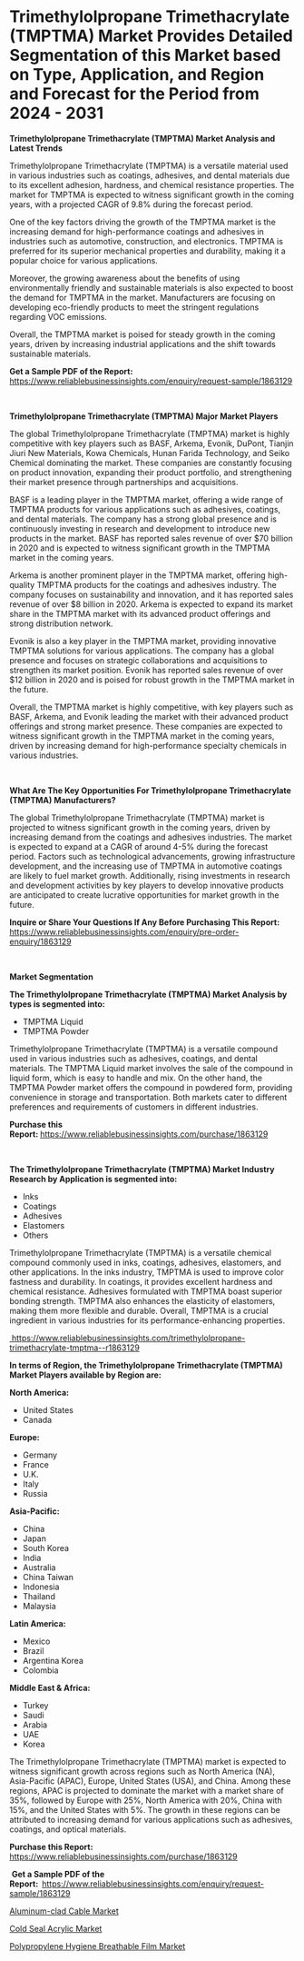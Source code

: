 <p><h1>Trimethylolpropane Trimethacrylate (TMPTMA) Market Provides Detailed Segmentation of this Market based on Type, Application, and Region and Forecast for the Period from 2024 - 2031</h1></p><p><strong>Trimethylolpropane Trimethacrylate (TMPTMA) Market Analysis and Latest Trends</strong></p>
<p><p>Trimethylolpropane Trimethacrylate (TMPTMA) is a versatile material used in various industries such as coatings, adhesives, and dental materials due to its excellent adhesion, hardness, and chemical resistance properties. The market for TMPTMA is expected to witness significant growth in the coming years, with a projected CAGR of 9.8% during the forecast period.</p><p>One of the key factors driving the growth of the TMPTMA market is the increasing demand for high-performance coatings and adhesives in industries such as automotive, construction, and electronics. TMPTMA is preferred for its superior mechanical properties and durability, making it a popular choice for various applications.</p><p>Moreover, the growing awareness about the benefits of using environmentally friendly and sustainable materials is also expected to boost the demand for TMPTMA in the market. Manufacturers are focusing on developing eco-friendly products to meet the stringent regulations regarding VOC emissions.</p><p>Overall, the TMPTMA market is poised for steady growth in the coming years, driven by increasing industrial applications and the shift towards sustainable materials.</p></p>
<p><strong>Get a Sample PDF of the Report:&nbsp;</strong> <a href="https://www.reliablebusinessinsights.com/enquiry/request-sample/1863129">https://www.reliablebusinessinsights.com/enquiry/request-sample/1863129</a></p>
<p>&nbsp;</p>
<p><strong>Trimethylolpropane Trimethacrylate (TMPTMA) Major Market Players</strong></p>
<p><p>The global Trimethylolpropane Trimethacrylate (TMPTMA) market is highly competitive with key players such as BASF, Arkema, Evonik, DuPont, Tianjin Jiuri New Materials, Kowa Chemicals, Hunan Farida Technology, and Seiko Chemical dominating the market. These companies are constantly focusing on product innovation, expanding their product portfolio, and strengthening their market presence through partnerships and acquisitions.</p><p>BASF is a leading player in the TMPTMA market, offering a wide range of TMPTMA products for various applications such as adhesives, coatings, and dental materials. The company has a strong global presence and is continuously investing in research and development to introduce new products in the market. BASF has reported sales revenue of over $70 billion in 2020 and is expected to witness significant growth in the TMPTMA market in the coming years.</p><p>Arkema is another prominent player in the TMPTMA market, offering high-quality TMPTMA products for the coatings and adhesives industry. The company focuses on sustainability and innovation, and it has reported sales revenue of over $8 billion in 2020. Arkema is expected to expand its market share in the TMPTMA market with its advanced product offerings and strong distribution network.</p><p>Evonik is also a key player in the TMPTMA market, providing innovative TMPTMA solutions for various applications. The company has a global presence and focuses on strategic collaborations and acquisitions to strengthen its market position. Evonik has reported sales revenue of over $12 billion in 2020 and is poised for robust growth in the TMPTMA market in the future.</p><p>Overall, the TMPTMA market is highly competitive, with key players such as BASF, Arkema, and Evonik leading the market with their advanced product offerings and strong market presence. These companies are expected to witness significant growth in the TMPTMA market in the coming years, driven by increasing demand for high-performance specialty chemicals in various industries.</p></p>
<p>&nbsp;</p>
<p><strong>What Are The Key Opportunities For Trimethylolpropane Trimethacrylate (TMPTMA) Manufacturers?</strong></p>
<p><p>The global Trimethylolpropane Trimethacrylate (TMPTMA) market is projected to witness significant growth in the coming years, driven by increasing demand from the coatings and adhesives industries. The market is expected to expand at a CAGR of around 4-5% during the forecast period. Factors such as technological advancements, growing infrastructure development, and the increasing use of TMPTMA in automotive coatings are likely to fuel market growth. Additionally, rising investments in research and development activities by key players to develop innovative products are anticipated to create lucrative opportunities for market growth in the future.</p></p>
<p><strong>Inquire or Share Your Questions If Any Before Purchasing This Report:</strong> <a href="https://www.reliablebusinessinsights.com/enquiry/pre-order-enquiry/1863129">https://www.reliablebusinessinsights.com/enquiry/pre-order-enquiry/1863129</a></p>
<p>&nbsp;</p>
<p><strong>Market Segmentation</strong></p>
<p><strong>The Trimethylolpropane Trimethacrylate (TMPTMA) Market Analysis by types is segmented into:</strong></p>
<p><ul><li>TMPTMA Liquid</li><li>TMPTMA Powder</li></ul></p>
<p><p>Trimethylolpropane Trimethacrylate (TMPTMA) is a versatile compound used in various industries such as adhesives, coatings, and dental materials. The TMPTMA Liquid market involves the sale of the compound in liquid form, which is easy to handle and mix. On the other hand, the TMPTMA Powder market offers the compound in powdered form, providing convenience in storage and transportation. Both markets cater to different preferences and requirements of customers in different industries.</p></p>
<p><strong>Purchase this Report:&nbsp;</strong><a href="https://www.reliablebusinessinsights.com/purchase/1863129">https://www.reliablebusinessinsights.com/purchase/1863129</a></p>
<p>&nbsp;</p>
<p><strong>The Trimethylolpropane Trimethacrylate (TMPTMA) Market Industry Research by Application is segmented into:</strong></p>
<p><ul><li>Inks</li><li>Coatings</li><li>Adhesives</li><li>Elastomers</li><li>Others</li></ul></p>
<p><p>Trimethylolpropane Trimethacrylate (TMPTMA) is a versatile chemical compound commonly used in inks, coatings, adhesives, elastomers, and other applications. In the inks industry, TMPTMA is used to improve color fastness and durability. In coatings, it provides excellent hardness and chemical resistance. Adhesives formulated with TMPTMA boast superior bonding strength. TMPTMA also enhances the elasticity of elastomers, making them more flexible and durable. Overall, TMPTMA is a crucial ingredient in various industries for its performance-enhancing properties.</p></p>
<p><a href="https://www.reliablebusinessinsights.com/trimethylolpropane-trimethacrylate-tmptma--r1863129">&nbsp;https://www.reliablebusinessinsights.com/trimethylolpropane-trimethacrylate-tmptma--r1863129</a></p>
<p><strong>In terms of Region, the Trimethylolpropane Trimethacrylate (TMPTMA) Market Players available by Region are:</strong></p>
<p>
    <p> <strong> North America: </strong>
        <ul>
            <li>United States</li>
            <li>Canada</li>
        </ul>
        </p> 
    <p> <strong> Europe: </strong>
        <ul>
            <li>Germany</li>
            <li>France</li>
            <li>U.K.</li>
            <li>Italy</li>
            <li>Russia</li>
        </ul>
        </p> 
    <p> <strong> Asia-Pacific: </strong>
        <ul>
            <li>China</li>
            <li>Japan</li>
            <li>South Korea</li>
            <li>India</li>
            <li>Australia</li>
            <li>China Taiwan</li>
            <li>Indonesia</li>
            <li>Thailand</li>
            <li>Malaysia</li>
        </ul>
        </p> 
    <p> <strong> Latin America: </strong>
        <ul>
            <li>Mexico</li>
            <li>Brazil</li>
            <li>Argentina Korea</li>
            <li>Colombia</li>
        </ul>
        </p> 
    <p> <strong> Middle East & Africa: </strong>
        <ul>
            <li>Turkey</li>
            <li>Saudi</li>
            <li>Arabia</li>
            <li>UAE</li>
            <li>Korea</li>
        </ul>
    </p>
    </p>
<p><p>The Trimethylolpropane Trimethacrylate (TMPTMA) market is expected to witness significant growth across regions such as North America (NA), Asia-Pacific (APAC), Europe, United States (USA), and China. Among these regions, APAC is projected to dominate the market with a market share of 35%, followed by Europe with 25%, North America with 20%, China with 15%, and the United States with 5%. The growth in these regions can be attributed to increasing demand for various applications such as adhesives, coatings, and optical materials.</p></p>
<p><strong>Purchase this Report: </strong><a href="https://www.reliablebusinessinsights.com/purchase/1863129">https://www.reliablebusinessinsights.com/purchase/1863129</a></p>
<p>&nbsp;<strong>Get a Sample PDF of the Report:&nbsp;&nbsp;</strong><a href="https://www.reliablebusinessinsights.com/enquiry/request-sample/1863129">https://www.reliablebusinessinsights.com/enquiry/request-sample/1863129</a></p>
<p><strong></strong></p>
<p><p><a href="https://github.com/mharielmesa/Market-Research-Report-List-3/blob/main/aluminum-clad-cable-market.md">Aluminum-clad Cable Market</a></p><p><a href="https://github.com/moyahfrancoestellec51j635wcx/Market-Research-Report-List-3/blob/main/cold-seal-acrylic-market.md">Cold Seal Acrylic Market</a></p><p><a href="https://github.com/dringals/Market-Research-Report-List-4/blob/main/polypropylene-hygiene-breathable-film-market.md">Polypropylene Hygiene Breathable Film Market</a></p></p>